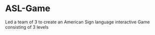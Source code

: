 # ASL-Game

Led a team of 3 to create an American Sign language interactive Game consisting of 3 levels
